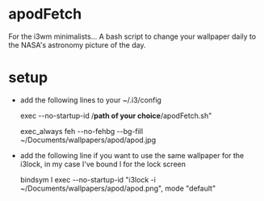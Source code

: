 # apodFetch
For the i3wm minimalists... A bash script to change your wallpaper daily to the NASA's astronomy picture of the day.

# setup
* add the following lines to your ~/.i3/config
  
  exec --no-startup-id /<b>path of your choice</b>/apodFetch.sh"
  
  exec_always feh --no-fehbg --bg-fill ~/Documents/wallpapers/apod/apod.jpg

* add the following line if you want to use the same wallpaper for the i3lock, in my case I've bound l for the lock screen
  
  bindsym l exec --no-startup-id "i3lock -i ~/Documents/wallpapers/apod/apod.png", mode "default"

